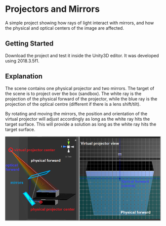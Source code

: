 # Projectors and Mirrors

A simple project showing how rays of light interact with mirrors, and how the physical and optical centers of the image are affected.

## Getting Started

Download the project and test it inside the Unity3D editor. It was developed using 2018.3.5f1.

## Explanation
The scene contains one physical projector and two mirrors. The target of the scene is to project over the box (sandbox).
The white ray is the projection of the physical forward of the projector, while the blue ray is the projection of the optical centre (different if there is a lens shift/tilt).

By rotating and moving the mirrors, the position and orientation of the virtual projector will adjust accordingly as long as the white ray hits the target surface. This will provide a solution as long as the white ray hits the target surface.

![No alt-text yet](Documentation/scene-description.png?raw=true "Scene Description")
